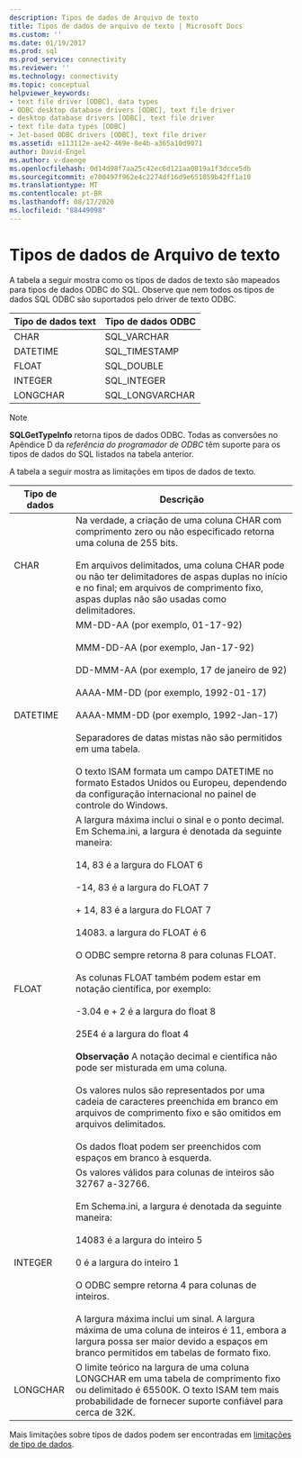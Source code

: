 ```yaml
---
description: Tipos de dados de Arquivo de texto
title: Tipos de dados de arquivo de texto | Microsoft Docs
ms.custom: ''
ms.date: 01/19/2017
ms.prod: sql
ms.prod_service: connectivity
ms.reviewer: ''
ms.technology: connectivity
ms.topic: conceptual
helpviewer_keywords:
- text file driver [ODBC], data types
- ODBC desktop database drivers [ODBC], text file driver
- desktop database drivers [ODBC], text file driver
- text file data types [ODBC]
- Jet-based ODBC drivers [ODBC], text file driver
ms.assetid: e113112e-ae42-469e-8e4b-a365a10d9071
author: David-Engel
ms.author: v-daenge
ms.openlocfilehash: 0d14d98f7aa25c42ec6d121aa0819a1f3dcce5db
ms.sourcegitcommit: e700497f962e4c2274df16d9e651059b42ff1a10
ms.translationtype: MT
ms.contentlocale: pt-BR
ms.lasthandoff: 08/17/2020
ms.locfileid: "88449098"
---
```

# <a name="text-file-data-types"></a>Tipos de dados de Arquivo de texto
A tabela a seguir mostra como os tipos de dados de texto são mapeados para tipos de dados ODBC do SQL. Observe que nem todos os tipos de dados SQL ODBC são suportados pelo driver de texto ODBC.  
  
|Tipo de dados text|Tipo de dados ODBC|  
|--------------------|--------------------|  
|CHAR|SQL_VARCHAR|  
|DATETIME|SQL_TIMESTAMP|  
|FLOAT|SQL_DOUBLE|  
|INTEGER|SQL_INTEGER|  
|LONGCHAR|SQL_LONGVARCHAR|  
  
> [!NOTE]  
>  **SQLGetTypeInfo** retorna tipos de dados ODBC. Todas as conversões no Apêndice D da *referência do programador de ODBC* têm suporte para os tipos de dados do SQL listados na tabela anterior.  
  
 A tabela a seguir mostra as limitações em tipos de dados de texto.  
  
|Tipo de dados|Descrição|  
|---------------|-----------------|  
|CHAR|Na verdade, a criação de uma coluna CHAR com comprimento zero ou não especificado retorna uma coluna de 255 bits.<br /><br /> Em arquivos delimitados, uma coluna CHAR pode ou não ter delimitadores de aspas duplas no início e no final; em arquivos de comprimento fixo, aspas duplas não são usadas como delimitadores.|  
|DATETIME|MM-DD-AA (por exemplo, 01-17-92)<br /><br /> MMM-DD-AA (por exemplo, Jan-17-92)<br /><br /> DD-MMM-AA (por exemplo, 17 de janeiro de 92)<br /><br /> AAAA-MM-DD (por exemplo, 1992-01-17)<br /><br /> AAAA-MMM-DD (por exemplo, 1992-Jan-17)<br /><br /> Separadores de datas mistas não são permitidos em uma tabela.<br /><br /> O texto ISAM formata um campo DATETIME no formato Estados Unidos ou Europeu, dependendo da configuração internacional no painel de controle do Windows.|  
|FLOAT|A largura máxima inclui o sinal e o ponto decimal. Em Schema.ini, a largura é denotada da seguinte maneira:<br /><br /> 14, 83 é a largura do FLOAT 6<br /><br /> -14, 83 é a largura do FLOAT 7<br /><br /> + 14, 83 é a largura do FLOAT 7<br /><br /> 14083. a largura do FLOAT é 6<br /><br /> O ODBC sempre retorna 8 para colunas FLOAT.<br /><br /> As colunas FLOAT também podem estar em notação científica, por exemplo:<br /><br /> -3.04 e + 2 é a largura do float 8<br /><br /> 25E4 é a largura do float 4<br /><br /> **Observação** A notação decimal e científica não pode ser misturada em uma coluna.<br /><br /> Os valores nulos são representados por uma cadeia de caracteres preenchida em branco em arquivos de comprimento fixo e são omitidos em arquivos delimitados.<br /><br /> Os dados float podem ser preenchidos com espaços em branco à esquerda.|  
|INTEGER|Os valores válidos para colunas de inteiros são 32767 a-32766.<br /><br /> Em Schema.ini, a largura é denotada da seguinte maneira:<br /><br /> 14083 é a largura do inteiro 5<br /><br /> 0 é a largura do inteiro 1<br /><br /> O ODBC sempre retorna 4 para colunas de inteiros.<br /><br /> A largura máxima inclui um sinal. A largura máxima de uma coluna de inteiros é 11, embora a largura possa ser maior devido a espaços em branco permitidos em tabelas de formato fixo.|  
|LONGCHAR|O limite teórico na largura de uma coluna LONGCHAR em uma tabela de comprimento fixo ou delimitado é 65500K. O texto ISAM tem mais probabilidade de fornecer suporte confiável para cerca de 32K.|  
  
 Mais limitações sobre tipos de dados podem ser encontradas em [limitações de tipo de dados](../../odbc/microsoft/data-type-limitations.md).
